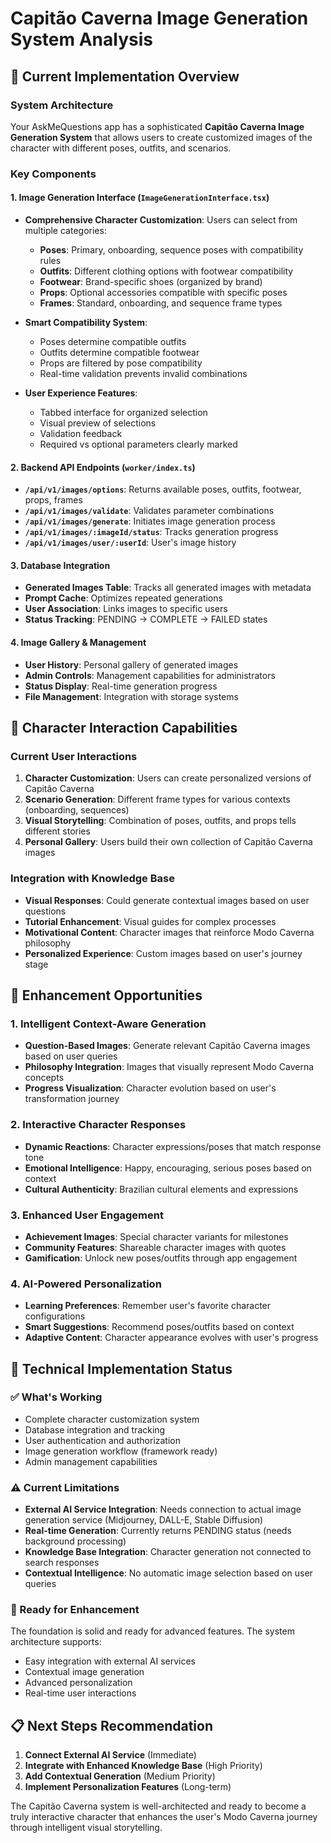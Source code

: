 # Capitão Caverna Image Generation System Analysis

## 🎯 Current Implementation Overview

### **System Architecture**
Your AskMeQuestions app has a sophisticated **Capitão Caverna Image Generation System** that allows users to create customized images of the character with different poses, outfits, and scenarios.

### **Key Components**

#### 1. **Image Generation Interface** (`ImageGenerationInterface.tsx`)
- **Comprehensive Character Customization**: Users can select from multiple categories:
  - **Poses**: Primary, onboarding, sequence poses with compatibility rules
  - **Outfits**: Different clothing options with footwear compatibility
  - **Footwear**: Brand-specific shoes (organized by brand)
  - **Props**: Optional accessories compatible with specific poses
  - **Frames**: Standard, onboarding, and sequence frame types

- **Smart Compatibility System**: 
  - Poses determine compatible outfits
  - Outfits determine compatible footwear
  - Props are filtered by pose compatibility
  - Real-time validation prevents invalid combinations

- **User Experience Features**:
  - Tabbed interface for organized selection
  - Visual preview of selections
  - Validation feedback
  - Required vs optional parameters clearly marked

#### 2. **Backend API Endpoints** (`worker/index.ts`)
- **`/api/v1/images/options`**: Returns available poses, outfits, footwear, props, frames
- **`/api/v1/images/validate`**: Validates parameter combinations
- **`/api/v1/images/generate`**: Initiates image generation process
- **`/api/v1/images/:imageId/status`**: Tracks generation progress
- **`/api/v1/images/user/:userId`**: User's image history

#### 3. **Database Integration**
- **Generated Images Table**: Tracks all generated images with metadata
- **Prompt Cache**: Optimizes repeated generations
- **User Association**: Links images to specific users
- **Status Tracking**: PENDING → COMPLETE → FAILED states

#### 4. **Image Gallery & Management**
- **User History**: Personal gallery of generated images
- **Admin Controls**: Management capabilities for administrators
- **Status Display**: Real-time generation progress
- **File Management**: Integration with storage systems

## 🎨 **Character Interaction Capabilities**

### **Current User Interactions**
1. **Character Customization**: Users can create personalized versions of Capitão Caverna
2. **Scenario Generation**: Different frame types for various contexts (onboarding, sequences)
3. **Visual Storytelling**: Combination of poses, outfits, and props tells different stories
4. **Personal Gallery**: Users build their own collection of Capitão Caverna images

### **Integration with Knowledge Base**
- **Visual Responses**: Could generate contextual images based on user questions
- **Tutorial Enhancement**: Visual guides for complex processes
- **Motivational Content**: Character images that reinforce Modo Caverna philosophy
- **Personalized Experience**: Custom images based on user's journey stage

## 🚀 **Enhancement Opportunities**

### **1. Intelligent Context-Aware Generation**
- **Question-Based Images**: Generate relevant Capitão Caverna images based on user queries
- **Philosophy Integration**: Images that visually represent Modo Caverna concepts
- **Progress Visualization**: Character evolution based on user's transformation journey

### **2. Interactive Character Responses**
- **Dynamic Reactions**: Character expressions/poses that match response tone
- **Emotional Intelligence**: Happy, encouraging, serious poses based on context
- **Cultural Authenticity**: Brazilian cultural elements and expressions

### **3. Enhanced User Engagement**
- **Achievement Images**: Special character variants for milestones
- **Community Features**: Shareable character images with quotes
- **Gamification**: Unlock new poses/outfits through app engagement

### **4. AI-Powered Personalization**
- **Learning Preferences**: Remember user's favorite character configurations
- **Smart Suggestions**: Recommend poses/outfits based on context
- **Adaptive Content**: Character appearance evolves with user's progress

## 🔧 **Technical Implementation Status**

### **✅ What's Working**
- Complete character customization system
- Database integration and tracking
- User authentication and authorization
- Image generation workflow (framework ready)
- Admin management capabilities

### **⚠️ Current Limitations**
- **External AI Service Integration**: Needs connection to actual image generation service (Midjourney, DALL-E, Stable Diffusion)
- **Real-time Generation**: Currently returns PENDING status (needs background processing)
- **Knowledge Base Integration**: Character generation not connected to search responses
- **Contextual Intelligence**: No automatic image selection based on user queries

### **🎯 Ready for Enhancement**
The foundation is solid and ready for advanced features. The system architecture supports:
- Easy integration with external AI services
- Contextual image generation
- Advanced personalization
- Real-time user interactions

## 📋 **Next Steps Recommendation**

1. **Connect External AI Service** (Immediate)
2. **Integrate with Enhanced Knowledge Base** (High Priority)
3. **Add Contextual Generation** (Medium Priority)
4. **Implement Personalization Features** (Long-term)

The Capitão Caverna system is well-architected and ready to become a truly interactive character that enhances the user's Modo Caverna journey through intelligent visual storytelling.

